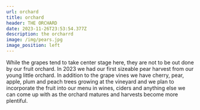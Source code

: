 ```yaml
---
url: orchard
title: orchard
header: THE ORCHARD
date: 2023-11-26T23:53:54.377Z
description: the orcharrd
image: /img/pears.jpg
image_position: left
---
```

While the grapes tend to take center stage here, they are not to be out done by our fruit orchard. In 2023 we had our first sizeable pear harvest from our young little orchard. In addition to the grape vines we have cherry, pear, apple, plum and peach trees growing at the vineyard and we plan to incorporate the fruit into our menu in wines, ciders and anything else we can come up with as the orchard matures and harvests become more plentiful.